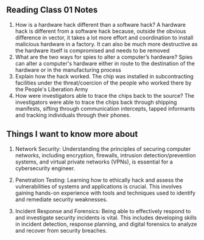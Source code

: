 ## Reading Class 01 Notes
1. How is a hardware hack different than a software hack?
  A hardware hack is different from a software hack because, outside the obvious difference in vector, it takes a lot more effort and coordination to install malicious hardware in a factory. It can also be much more destructive as the hardware itself is compromised and needs to be removed 
2. What are the two ways for spies to alter a computer’s hardware?
  Spies can alter a computer's hardware either in route to the destination of the hardware or in the manufacturing process
3. Explain how the hack worked.
The chip was installed in subcontracting facilities under the threat/coercion of the people who worked there by the People's Liberation Army
4. How were investigators able to trace the chips back to the source?
The investigators were able to trace the chips back through shipping manifests, sifting through communication intercepts, tapped informants and tracking individuals through their phones. 

## Things I want to know more about
1. Network Security:
Understanding the principles of securing computer networks, including encryption, firewalls, intrusion detection/prevention systems, and virtual private networks (VPNs), is essential for a cybersecurity engineer.

2. Penetration Testing:
Learning how to ethically hack and assess the vulnerabilities of systems and applications is crucial. This involves gaining hands-on experience with tools and techniques used to identify and remediate security weaknesses.

3. Incident Response and Forensics:
Being able to effectively respond to and investigate security incidents is vital. This includes developing skills in incident detection, response planning, and digital forensics to analyze and recover from security breaches.
